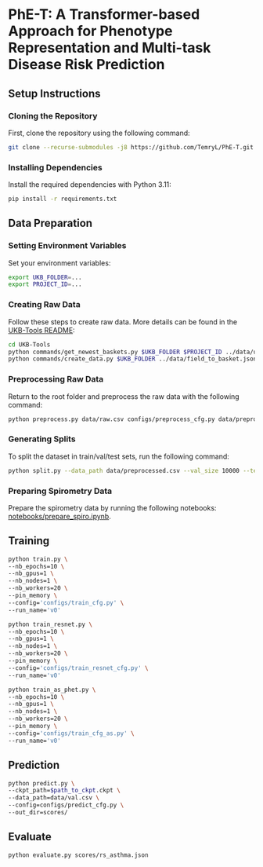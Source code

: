 # PhE-T: A Transformer-based Approach for Phenotype Representation and Multi-task Disease Risk Prediction

## Setup Instructions

### Cloning the Repository
First, clone the repository using the following command:
```bash
git clone --recurse-submodules -j8 https://github.com/TemryL/PhE-T.git
```

### Installing Dependencies
Install the required dependencies with Python 3.11:
```bash
pip install -r requirements.txt
```

## Data Preparation

### Setting Environment Variables
Set your environment variables:
```bash
export UKB_FOLDER=...
export PROJECT_ID=...
```

### Creating Raw Data
Follow these steps to create raw data. More details can be found in the [UKB-Tools README](https://github.com/TemryL/UKB-Tools/blob/main/README.md):
```bash
cd UKB-Tools
python commands/get_newest_baskets.py $UKB_FOLDER $PROJECT_ID ../data/ukb_fields.txt ../data/field_to_basket.json
python commands/create_data.py $UKB_FOLDER ../data/field_to_basket.json ../data/raw.csv
```

### Preprocessing Raw Data
Return to the root folder and preprocess the raw data with the following command:
```bash
python preprocess.py data/raw.csv configs/preprocess_cfg.py data/preprocessed.csv
```

### Generating Splits
To split the dataset in train/val/test sets, run the following command:
```bash
python split.py --data_path data/preprocessed.csv --val_size 10000 --test_size 10000 --save_dir data/
```

### Preparing Spirometry Data
Prepare the spirometry data by running the following notebooks: [notebooks/prepare_spiro.ipynb](notebooks/prepare_spiro.ipynb).

## Training
```bash
python train.py \
--nb_epochs=10 \
--nb_gpus=1 \
--nb_nodes=1 \
--nb_workers=20 \
--pin_memory \
--config='configs/train_cfg.py' \
--run_name='v0'
```

```bash
python train_resnet.py \
--nb_epochs=10 \
--nb_gpus=1 \
--nb_nodes=1 \
--nb_workers=20 \
--pin_memory \
--config='configs/train_resnet_cfg.py' \
--run_name='v0'
```

```bash
python train_as_phet.py \
--nb_epochs=10 \
--nb_gpus=1 \
--nb_nodes=1 \
--nb_workers=20 \
--pin_memory \
--config='configs/train_cfg_as.py' \
--run_name='v0'
```

## Prediction
```bash
python predict.py \
--ckpt_path=$path_to_ckpt.ckpt \
--data_path=data/val.csv \
--config=configs/predict_cfg.py \
--out_dir=scores/
```

## Evaluate
```bash
python evaluate.py scores/rs_asthma.json
```